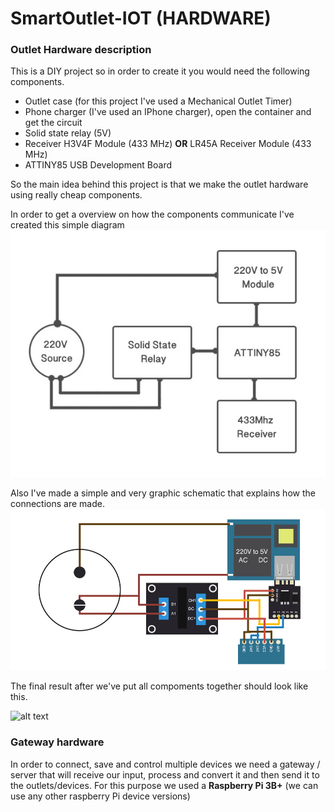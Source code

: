 # SmartOutlet-IOT (HARDWARE)

### Outlet Hardware description

This is a DIY project so in order to create it you would need the following components.
 * Outlet case (for this project I've used a Mechanical Outlet Timer)
 * Phone charger (I've used an IPhone charger), open the container and get the circuit
 * Solid state relay (5V)
 * Receiver H3V4F Module (433 MHz) <b>OR</b> LR45A Receiver Module (433 MHz)
 * ATTINY85 USB Development Board
 
 So the main idea behind this project is that we make the outlet hardware using really cheap components.
 
 In order to get a overview on how the components communicate I've created this simple diagram 
 ![alt text](https://github.com/ManolescuSebastian/SmartOutlet-IOT/blob/master/HW/images/smart_outlet_hw_overview.jpg)
 
 Also I've made a simple and very graphic schematic that explains how the connections are made.
 ![alt text](https://github.com/ManolescuSebastian/SmartOutlet-IOT/blob/master/HW/images/smart_outlet_design.jpg)
 
 
 The final result after we've put all compoments together should look like this.
 
  ![alt text](https://github.com/ManolescuSebastian/SmartOutlet-IOT/blob/master/HW/images/outlet_real_images.jpg)
 
 
 ### Gateway hardware
 
 In order to connect, save and control multiple devices we need a gateway / server that will receive our input, process and convert it and then send it to the outlets/devices.
 For this purpose we used a <b>Raspberry Pi 3B+</b> (we can use any other raspberry Pi device versions)
